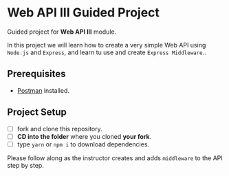 # Web API III Guided Project

Guided project for **Web API III** module.

In this project we will learn how to create a very simple Web API using `Node.js` and `Express`, and learn tu use and create `Express Middleware`..

## Prerequisites

- [Postman](https://www.getpostman.com/downloads/) installed.

## Project Setup

- [ ] fork and clone this repository.
- [ ] **CD into the folder** where you cloned **your fork**.
- [ ] type `yarn` or `npm i` to download dependencies.

Please follow along as the instructor creates and adds `middleware` to the API step by step.
